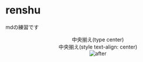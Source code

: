 # renshu

mdの練習です


<div align="center">中央揃え(type center)</div>

<div style="text-align: center">中央揃え(style text-align: center)</div>

<div align="center">
<img src="../figure/before.jpg" alt="after" title="中央揃えになっているか確認">
</div>